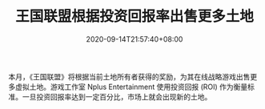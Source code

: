 ﻿---
title: "王国联盟根据投资回报率出售更多土地"
date: 2020-09-14T21:57:40+08:00
lastmod: 2020-09-14T16:45:40+08:00
draft: false
authors: ["Harry"]
description: "本月，《王国联盟》将根据当前土地所有者获得的奖励，为其在线战略游戏出售更多虚拟土地。游戏工作室 Nplus Entertainment 使用投资回报 (ROI) 作为衡量标准。一旦投资回报率达到一定百分比，市场上就会出现新的土地。"
featuredImage: "league-of-kingdoms-to-sell-more-land-based-on-roi.png"
tags: ["Strategy Game","策略游戏","Play to Earn"]
categories: ["news"]
news: ["策略游戏"]
weight: 
lightgallery: true
pinned: false
recommend: false
recommend1: false
---

本月，《王国联盟》将根据当前土地所有者获得的奖励，为其在线战略游戏出售更多虚拟土地。游戏工作室 Nplus Entertainment 使用投资回报 (ROI) 作为衡量标准。一旦投资回报率达到一定百分比，市场上就会出现新的土地。

<!--more-->


